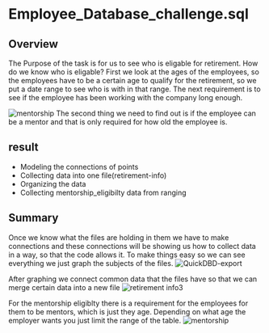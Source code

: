 # Employee_Database_challenge.sql

## Overview ##

The Purpose of the task is for us to see who is eligable for retirement. How do we know who is eligable? First we look at the ages of the employees, so the employees have to be a certain age to qualify for the retirement, so we put a date range to see who is with in that range. The next requirement is to see if the employee has been working with the company long enough. 


![mentorship](https://user-images.githubusercontent.com/100543143/162656354-52e59da7-02eb-4006-9364-c33093158d42.png)
The second thing we need to find out is if the employee can be a mentor and that is only required for how old the employee is.


## result ##

* Modeling the connections of points
* Collecting data into one file(retirement-info)
* Organizing the data 
* Collecting mentorship_eligibilty data from ranging


## Summary ##

Once we know what the files are holding in them we have to make connections and these connections will be showing us how to collect data in a way, so that the code allows it. To make things easy so we can see everything we just graph the subjects of the files.
![QuickDBD-export](https://user-images.githubusercontent.com/100543143/162656688-c3e65329-7517-42c7-ad1d-4de95630e81b.png)

After graphing we connect common data that the files have so that we can merge certain data into a new file
![retirement info3](https://user-images.githubusercontent.com/100543143/162657916-8da540e6-6fdf-48f2-80a5-5732a45cbd45.png)

For the mentorship eligiblty there is a requirement for the employees for them to be mentors, which is just they age. Depending on what age the employer wants you just limit the range of the table.
![mentorship](https://user-images.githubusercontent.com/100543143/162658236-2ca9cdfe-ea22-49ab-b69d-e97008318da2.png)
